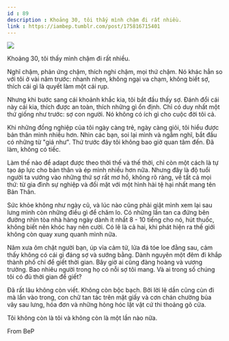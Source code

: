 ```yaml
---
id : 89
description : Khoảng 30, tôi thấy mình chậm đi rất nhiều.
link : https://iambep.tumblr.com/post/175816715401
---
```


![](https://64.media.tumblr.com/41e1d859938b20caf9c75a7a2c63f870/tumblr_pbrfydRvjX1u3a9rjo1_1280.png)

Khoảng 30, tôi thấy mình chậm đi rất nhiều.

Nghĩ chậm, phản ứng chậm, thích nghi chậm, mọi thứ chậm. Nó khác hẳn so
với tôi ở vài năm trước: nhanh nhẹn, không ngại va chạm, không biết sợ,
thích cái gì là quyết làm một cái rụp.

Nhưng khi bước sang cái khoảnh khắc kia, tôi bắt đầu thấy sợ. Đánh đổi cái
này cái kia, thích được an toàn, thích những gì ổn định. Chỉ có duy nhất
một thứ giống như trước: sợ con người. Nó không có ích gì cho cuộc đời tôi
cả.

Khi những đồng nghiệp của tôi ngày càng trẻ, ngày càng giỏi, tôi hiểu được
bản thân mình nhiều hơn. Nhìn các bạn, soi lại mình và ngẫm nghĩ, bắt đầu
có những từ "giá như". Thứ trước đây tôi không bao giờ quan tâm đến. Đã
làm, không có tiếc.

Làm thế nào để adapt được theo thời thế và thế thời, chỉ còn một cách là
tự tạo áp lực cho bản thân và ép mình nhiều hơn nữa. Nhưng đây là độ tuổi
người ta vướng vào những thứ sợ rất mơ hồ, không rõ ràng, về tất cả mọi
thứ: từ gia đình sự nghiệp và đối mặt với một hình hài tệ hại nhất mang
tên Bản Thân.

Sức khỏe không như ngày cũ, và lúc nào cũng phải giật mình xem lại sau lưng
mình còn những điều gì để chăm lo. Có những lần tan ca đứng bên đường nhìn
tòa nhà hàng ngày dành ít nhất 8 - 10 tiếng cho nó, hút thuốc, không biết
nên khóc hay nên cười. Có lẽ là cả hai, khi phát hiện ra thế giới không
còn quay xung quanh mình nữa.

Năm xưa ôm chặt người bạn, úp vỉa cảm tử, lửa đá tóe loe đằng sau, cảm thấy
không có cái gì đáng sợ và sướng bằng. Dành nguyên một đêm đi khắp thành
phố chỉ để giết thời gian. Bây giờ ai cũng đàng hoàng và vương trưởng. Bao
nhiêu người trong họ có nỗi sợ tôi mang. Và ai trong số chúng tôi có đủ
thời gian để giết?

Đã rất lâu không còn viết. Không còn bộc bạch. Bởi lời lẽ dần cũng cùn đi
mà lẩn vào trong, con chữ tan tác trên mặt giấy và cơn chán chường bủa vây
sau lưng, hóa đơn và những hỏng hóc lặt vặt cứ thi thoảng gõ cửa.

Tôi không còn là tôi và không còn là một lần nào nữa.

From BeP